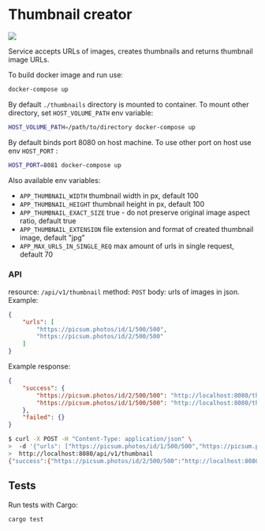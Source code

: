 # Thumbnail creator

<a href="https://chillercicd.tk/viewType.html?buildTypeId=ThumbnailCreator_Build&guest=1">
    <img src="https://chillercicd.tk/app/rest/builds/buildType:(id:ThumbnailCreator_Build)/statusIcon.svg" />
</a>

Service accepts URLs of images, creates thumbnails and returns thumbnail image URLs.

To build docker image and run use:

```sh
docker-compose up
```

By default ```./thumbnails``` directory is mounted to container. 
To mount other directory, set ```HOST_VOLUME_PATH``` env variable:

```sh
HOST_VOLUME_PATH=/path/to/directory docker-compose up
```

By default binds port 8080 on host machine. To use other port on host use env ```HOST_PORT``` :

```sh
HOST_PORT=8081 docker-compose up
```

Also available env variables:

- ```APP_THUMBNAIL_WIDTH```   thumbnail width in px, default 100
- ```APP_THUMBNAIL_HEIGHT```  thumbnail height in px, default 100
- ```APP_THUMBNAIL_EXACT_SIZE```  true - do not preserve original image aspect ratio, default true
- ```APP_THUMBNAIL_EXTENSION``` file extension and format of created thumbnail image, default "jpg"
- ```APP_MAX_URLS_IN_SINGLE_REQ``` max amount of urls in single request, default 70

### API

resource:  ```/api/v1/thumbnail``` 
method: ```POST``` 
body: urls of images in json. Example:

```json
{
	"urls": [
		"https://picsum.photos/id/1/500/500",
		"https://picsum.photos/id/2/500/500"
	]
}
```

Example response:

```json
{
    "success": {        
        "https://picsum.photos/id/2/500/500": "http://localhost:8080/thumbnail/500x500/0b90bf6685cca9a67380fa11a1ba143c.jpg",
        "https://picsum.photos/id/1/500/500": "http://localhost:8080/thumbnail/500x500/3e01488f21a3acf704b02f57bc415c4f.jpg"        
    },
    "failed": {}
}
```


```sh
$ curl -X POST -H "Content-Type: application/json" \
>  -d '{"urls": ["https://picsum.photos/id/1/500/500","https://picsum.photos/id/2/500/500"]}' \
>  http://localhost:8080/api/v1/thumbnail
{"success":{"https://picsum.photos/id/2/500/500":"http://localhost:8080/thumbnail/100x100/0b90bf6685cca9a67380fa11a1ba143c.jpg","https://picsum.photos/id/1/500/500":"http://localhost:8080/thumbnail/100x100/3e01488f21a3acf704b02f57bc415c4f.jpg"},"failed":{}}
```

## Tests

Run tests with  Cargo:

```sh
cargo test
```
